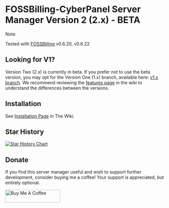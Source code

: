 # FOSSBilling-CyberPanel Server Manager Version 2 (2.x) - BETA

> [!NOTE]  
> Tested with [FOSSBilling](https://github.com/FOSSBilling/FOSSBilling) v0.6.20, v0.6.22
>

## Looking for V1?
Version Two (2.x) is currently in beta. If you prefer not to use the beta version, you may opt for the Version One (1.x) branch, available here: [v1.x branch]([https://github.com/FOSSBilling/FOSSBilling](https://github.com/NerdbyteIO/FOSSBilling-CyberPanel/tree/v1.x)). We recommend reviewing the [features page](https://github.com/NerdbyteIO/FOSSBilling-CyberPanel/wiki/Features) in the wiki to understand the differences between the versions.


## Installation

See [Installation Page](https://github.com/NerdbyteIO/FOSSBilling-CyberPanel/wiki/Installation-Guide) in The Wiki.

## Star History

[![Star History Chart](https://api.star-history.com/svg?repos=NerdbyteIO/FossBilling-CyberPanel&type=Date)](https://star-history.com/#NerdbyteIO/FossBilling-CyberPanel&Date)

## Donate

If you find this server manager useful and wish to support further development, consider buying me a coffee! Your support is appreciated, but entirely optional.

<a href="https://www.buymeacoffee.com/jsonkenyon" target="_blank"><img src="https://cdn.buymeacoffee.com/buttons/default-orange.png" alt="Buy Me A Coffee" height="41" width="174"></a>
